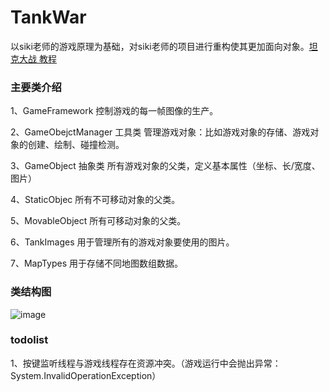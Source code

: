 # TankWar 
以siki老师的游戏原理为基础，对siki老师的项目进行重构使其更加面向对象。<a href="https://www.bilibili.com/video/BV1jr4y1Q7kG/?spm_id_from=333.788.recommend_more_video.2&vd_source=7a5655176cf873c07351d19ba7ddfa1c">坦克大战 教程</a>
### 主要类介绍
 1、GameFramework 控制游戏的每一帧图像的生产。

 2、GameObejctManager  工具类 管理游戏对象：比如游戏对象的存储、游戏对象的创建、绘制、碰撞检测。

 3、GameObject 抽象类 所有游戏对象的父类，定义基本属性（坐标、长/宽度、图片）

 4、StaticObjec 所有不可移动对象的父类。

 5、MovableObject 所有可移动对象的父类。

 6、TankImages  用于管理所有的游戏对象要使用的图片。

 7、MapTypes 用于存储不同地图数组数据。
 
 ###  类结构图
 ![image](https://user-images.githubusercontent.com/50863104/189604614-40cc32fe-24f7-4f5c-bd72-cde12ba1c9e2.png)

 ### todolist
 1、按键监听线程与游戏线程存在资源冲突。（游戏运行中会抛出异常：System.InvalidOperationException）
 
